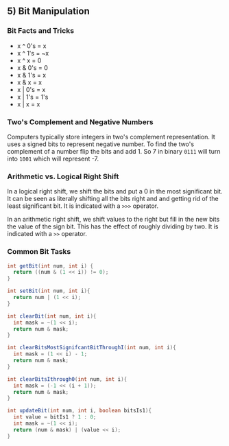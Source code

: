 ## 5) Bit Manipulation

### Bit Facts and Tricks

- x ^ 0's = x
- x ^ 1's = ~x
- x ^ x = 0
- x & 0's = 0
- x & 1's = x
- x & x = x
- x | 0's = x
- x | 1's = 1's
- x | x = x

### Two's Complement and Negative Numbers

Computers typically store integers in two's complement representation. It uses a signed bits to represent negative number. To find the two's complement of a number flip the bits and add 1. So 7 in binary ```0111``` will turn into ```1001``` which will represent -7.

### Arithmetic vs. Logical Right Shift

In a logical right shift, we shift the bits and put a 0 in the most significant bit. It can be seen as literally shifting all the bits right and and getting rid of the least significant bit. It is indicated with a ```>>>``` operator.

In an arithmetic right shift, we shift values to the right but fill in the new bits the value of the sign bit. This has the effect of roughly dividing by two. It is indicated with a ```>>``` operator.

### Common Bit Tasks

```java
int getBit(int num, int i) {
  return ((num & (1 << i)) != 0);
}

int setBit(int num, int i){
  return num | (1 << i);
}

int clearBit(int num, int i){
  int mask = ~(1 << i);
  return num & mask;
}

int clearBitsMostSignifcantBitThroughI(int num, int i){
  int mask = (1 << i) - 1;
  return num & mask;
}

int clearBitsIthrough0(int num, int i){
  int mask = (-1 << (i + 1));
  return num & mask;
}

int updateBit(int num, int i, boolean bitsIs1){
  int value = bitIs1 ? 1 : 0;
  int mask = ~(1 << i);
  return (num & mask) | (value << i);
}
```
